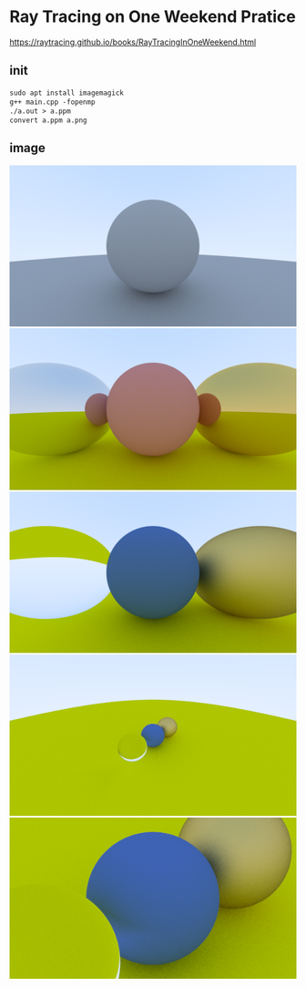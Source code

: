 # Ray Tracing on One Weekend Pratice

https://raytracing.github.io/books/RayTracingInOneWeekend.html

## init

```
sudo apt install imagemagick
g++ main.cpp -fopenmp
./a.out > a.ppm
convert a.ppm a.png
```

## image

![](diffuse.png)
![](shiny-metal.png)
![](dielectric2.png)
![](cameraps.png)
![](camerapszoom.png)